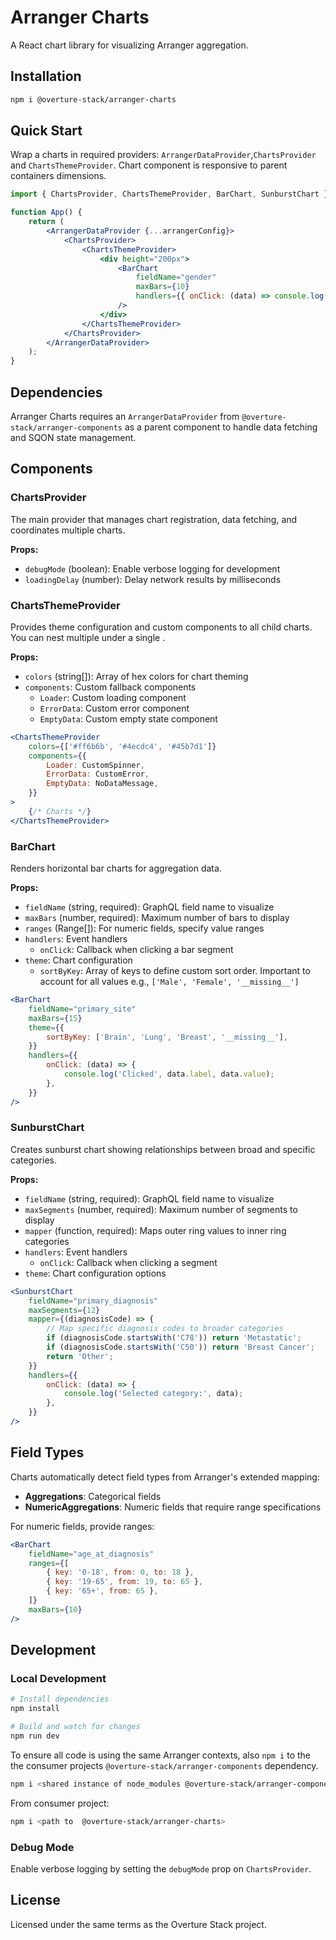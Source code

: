 # Arranger Charts

A React chart library for visualizing Arranger aggregation.

## Installation

```bash
npm i @overture-stack/arranger-charts
```

## Quick Start

Wrap a charts in required providers: `ArrangerDataProvider`,`ChartsProvider` and `ChartsThemeProvider`.
Chart component is responsive to parent containers dimensions.

```jsx
import { ChartsProvider, ChartsThemeProvider, BarChart, SunburstChart } from '@overture-stack/arranger-charts';

function App() {
	return (
		<ArrangerDataProvider {...arrangerConfig}>
			<ChartsProvider>
				<ChartsThemeProvider>
					<div height="200px">
						<BarChart
							fieldName="gender"
							maxBars={10}
							handlers={{ onClick: (data) => console.log(data) }}
						/>
					</div>
				</ChartsThemeProvider>
			</ChartsProvider>
		</ArrangerDataProvider>
	);
}
```

## Dependencies

Arranger Charts requires an `ArrangerDataProvider` from `@overture-stack/arranger-components` as a parent component to handle data fetching and SQON state management.

## Components

### ChartsProvider

The main provider that manages chart registration, data fetching, and coordinates multiple charts.

**Props:**

- `debugMode` (boolean): Enable verbose logging for development
- `loadingDelay` (number): Delay network results by milliseconds

### ChartsThemeProvider

Provides theme configuration and custom components to all child charts. You can nest multiple <ChartsThemeProviders> under a single <ChartsProvider>.

**Props:**

- `colors` (string[]): Array of hex colors for chart theming
- `components`: Custom fallback components
    - `Loader`: Custom loading component
    - `ErrorData`: Custom error component
    - `EmptyData`: Custom empty state component

```jsx
<ChartsThemeProvider
	colors={['#ff6b6b', '#4ecdc4', '#45b7d1']}
	components={{
		Loader: CustomSpinner,
		ErrorData: CustomError,
		EmptyData: NoDataMessage,
	}}
>
	{/* Charts */}
</ChartsThemeProvider>
```

### BarChart

Renders horizontal bar charts for aggregation data.

**Props:**

- `fieldName` (string, required): GraphQL field name to visualize
- `maxBars` (number, required): Maximum number of bars to display
- `ranges` (Range[]): For numeric fields, specify value ranges
- `handlers`: Event handlers
    - `onClick`: Callback when clicking a bar segment
- `theme`: Chart configuration
    - `sortByKey`: Array of keys to define custom sort order. Important to account for all values
      e.g., `['Male', 'Female', '__missing__']`

```jsx
<BarChart
	fieldName="primary_site"
	maxBars={15}
	theme={{
		sortByKey: ['Brain', 'Lung', 'Breast', '__missing__'],
	}}
	handlers={{
		onClick: (data) => {
			console.log('Clicked', data.label, data.value);
		},
	}}
/>
```

### SunburstChart

Creates sunburst chart showing relationships between broad and specific categories.

**Props:**

- `fieldName` (string, required): GraphQL field name to visualize
- `maxSegments` (number, required): Maximum number of segments to display
- `mapper` (function, required): Maps outer ring values to inner ring categories
- `handlers`: Event handlers
    - `onClick`: Callback when clicking a segment
- `theme`: Chart configuration options

```jsx
<SunburstChart
	fieldName="primary_diagnosis"
	maxSegments={12}
	mapper={(diagnosisCode) => {
		// Map specific diagnosis codes to broader categories
		if (diagnosisCode.startsWith('C78')) return 'Metastatic';
		if (diagnosisCode.startsWith('C50')) return 'Breast Cancer';
		return 'Other';
	}}
	handlers={{
		onClick: (data) => {
			console.log('Selected category:', data);
		},
	}}
/>
```

## Field Types

Charts automatically detect field types from Arranger's extended mapping:

- **Aggregations**: Categorical fields
- **NumericAggregations**: Numeric fields that require range specifications

For numeric fields, provide ranges:

```jsx
<BarChart
	fieldName="age_at_diagnosis"
	ranges={[
		{ key: '0-18', from: 0, to: 18 },
		{ key: '19-65', from: 19, to: 65 },
		{ key: '65+', from: 65 },
	]}
	maxBars={10}
/>
```

## Development

### Local Development

```bash
# Install dependencies
npm install

# Build and watch for changes
npm run dev
```

To ensure all code is using the same Arranger contexts, also `npm i` to the the consumer projects `@overture-stack/arranger-components` dependency.

```bash
npm i <shared instance of node_modules @overture-stack/arranger-components in consumer project>
```

From consumer project:

```bash
npm i <path to  @overture-stack/arranger-charts>
```

### Debug Mode

Enable verbose logging by setting the `debugMode` prop on `ChartsProvider`.

## License

Licensed under the same terms as the Overture Stack project.
